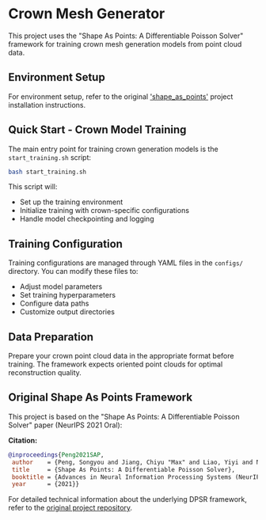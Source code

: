 # Crown Mesh Generator

This project uses the "Shape As Points: A Differentiable Poisson Solver" framework for training crown mesh generation models from point cloud data.

## Environment Setup

For environment setup, refer to the original ['shape_as_points'](https://github.com/autonomousvision/shape_as_points) project installation instructions.

## Quick Start - Crown Model Training

The main entry point for training crown generation models is the `start_training.sh` script:

```bash
bash start_training.sh
```

This script will:
- Set up the training environment 
- Initialize training with crown-specific configurations
- Handle model checkpointing and logging

## Training Configuration

Training configurations are managed through YAML files in the `configs/` directory. You can modify these files to:
- Adjust model parameters
- Set training hyperparameters  
- Configure data paths
- Customize output directories

## Data Preparation

Prepare your crown point cloud data in the appropriate format before training. The framework expects oriented point clouds for optimal reconstruction quality.

## Original Shape As Points Framework

This project is based on the "Shape As Points: A Differentiable Poisson Solver" paper (NeurIPS 2021 Oral):

**Citation:**
```bibtex
@inproceedings{Peng2021SAP,
 author    = {Peng, Songyou and Jiang, Chiyu "Max" and Liao, Yiyi and Niemeyer, Michael and Pollefeys, Marc and Geiger, Andreas},
 title     = {Shape As Points: A Differentiable Poisson Solver},
 booktitle = {Advances in Neural Information Processing Systems (NeurIPS)},
 year      = {2021}}
```

For detailed technical information about the underlying DPSR framework, refer to the [original project repository](https://github.com/autonomousvision/shape_as_points).